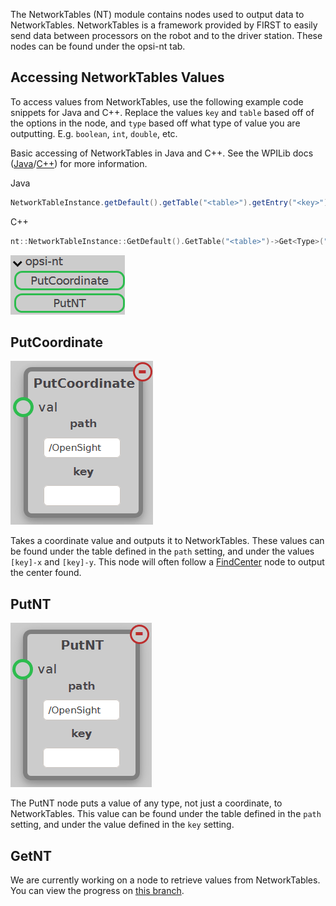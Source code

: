 The NetworkTables (NT) module contains nodes used to output data to NetworkTables. NetworkTables is a framework provided by FIRST to easily send data between processors on the robot and to the driver station. These nodes can be found under the opsi-nt tab.

## Accessing NetworkTables Values

To access values from NetworkTables, use the following example code snippets for Java and C++. Replace the values `key` and `table` based off of the options in the node, and `type` based off what type of value you are outputting. E.g. `boolean`, `int`, `double`, etc.

Basic accessing of NetworkTables in Java and C++. See the WPILib docs ([Java](https://first.wpi.edu/FRC/roborio/release/docs/java/edu/wpi/first/networktables/NetworkTable.html)/[C++](https://first.wpi.edu/FRC/roborio/release/docs/cpp/classnt_1_1NetworkTable.html)) for more information.

Java
```java
NetworkTableInstance.getDefault().getTable("<table>").getEntry("<key>").get<Type>(<default>);
```

C++
```C++
nt::NetworkTableInstance::GetDefault().GetTable("<table>")->Get<Type>("<key>", <default>);
```

![NT Module Add Nodes Image](../assets/images/modules/nt/module_nt.png)

## PutCoordinate

![PutCoordinate Node Image](../assets/images/modules/nt/node_put_coordinate.png)

Takes a coordinate value and outputs it to NetworkTables. These values can be found under the table defined in the `path` setting, and under the values `[key]-x` and `[key]-y`. This node will often follow a [FindCenter](contours.md#findcenter) node to output the center found.

## PutNT

![PutNT Node Image](../assets/images/modules/nt/node_put_nt.png)

The PutNT node puts a value of any type, not just a coordinate, to NetworkTables. This value can be found under the table defined in the `path` setting, and under the value defined in the `key` setting.

## GetNT

We are currently working on a node to retrieve values from NetworkTables. You can view the progress on [this branch](https://github.com/opensight-cv/opensight/tree/feature/getnt). 
